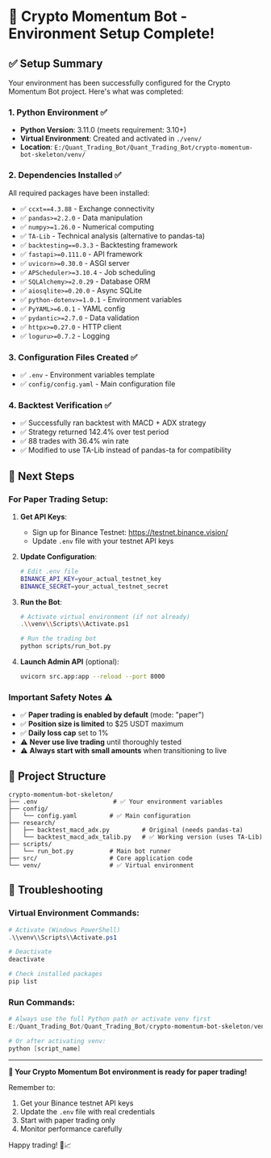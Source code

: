 # 🚀 Crypto Momentum Bot - Environment Setup Complete!

## ✅ Setup Summary

Your environment has been successfully configured for the Crypto Momentum Bot project. Here's what was completed:

### 1. **Python Environment** ✅
- **Python Version**: 3.11.0 (meets requirement: 3.10+)
- **Virtual Environment**: Created and activated in `./venv/`
- **Location**: `E:/Quant_Trading_Bot/Quant_Trading_Bot/crypto-momentum-bot-skeleton/venv/`

### 2. **Dependencies Installed** ✅
All required packages have been installed:
- ✅ `ccxt==4.3.88` - Exchange connectivity
- ✅ `pandas>=2.2.0` - Data manipulation
- ✅ `numpy>=1.26.0` - Numerical computing
- ✅ `TA-Lib` - Technical analysis (alternative to pandas-ta)
- ✅ `backtesting==0.3.3` - Backtesting framework
- ✅ `fastapi>=0.111.0` - API framework
- ✅ `uvicorn>=0.30.0` - ASGI server
- ✅ `APScheduler>=3.10.4` - Job scheduling
- ✅ `SQLAlchemy>=2.0.29` - Database ORM
- ✅ `aiosqlite>=0.20.0` - Async SQLite
- ✅ `python-dotenv>=1.0.1` - Environment variables
- ✅ `PyYAML>=6.0.1` - YAML config
- ✅ `pydantic>=2.7.0` - Data validation
- ✅ `httpx>=0.27.0` - HTTP client
- ✅ `loguru>=0.7.2` - Logging

### 3. **Configuration Files Created** ✅
- ✅ `.env` - Environment variables template
- ✅ `config/config.yaml` - Main configuration file

### 4. **Backtest Verification** ✅
- ✅ Successfully ran backtest with MACD + ADX strategy
- ✅ Strategy returned 142.4% over test period
- ✅ 88 trades with 36.4% win rate
- ✅ Modified to use TA-Lib instead of pandas-ta for compatibility

## 🚦 Next Steps

### **For Paper Trading Setup:**
1. **Get API Keys**: 
   - Sign up for Binance Testnet: https://testnet.binance.vision/
   - Update `.env` file with your testnet API keys

2. **Update Configuration**:
   ```bash
   # Edit .env file
   BINANCE_API_KEY=your_actual_testnet_key
   BINANCE_SECRET=your_actual_testnet_secret
   ```

3. **Run the Bot**:
   ```bash
   # Activate virtual environment (if not already)
   .\\venv\\Scripts\\Activate.ps1
   
   # Run the trading bot
   python scripts/run_bot.py
   ```

4. **Launch Admin API** (optional):
   ```bash
   uvicorn src.app:app --reload --port 8000
   ```

### **Important Safety Notes** ⚠️
- ✅ **Paper trading is enabled by default** (mode: "paper")
- ✅ **Position size is limited** to $25 USDT maximum
- ✅ **Daily loss cap** set to 1%
- ⚠️ **Never use live trading** until thoroughly tested
- ⚠️ **Always start with small amounts** when transitioning to live

## 📁 Project Structure
```
crypto-momentum-bot-skeleton/
├── .env                     # ✅ Your environment variables
├── config/
│   └── config.yaml         # ✅ Main configuration
├── research/
│   ├── backtest_macd_adx.py         # Original (needs pandas-ta)
│   └── backtest_macd_adx_talib.py   # ✅ Working version (uses TA-Lib)
├── scripts/
│   └── run_bot.py          # Main bot runner
├── src/                    # Core application code
└── venv/                   # ✅ Virtual environment
```

## 🔧 Troubleshooting

### Virtual Environment Commands:
```powershell
# Activate (Windows PowerShell)
.\\venv\\Scripts\\Activate.ps1

# Deactivate
deactivate

# Check installed packages
pip list
```

### Run Commands:
```powershell
# Always use the full Python path or activate venv first
E:/Quant_Trading_Bot/Quant_Trading_Bot/crypto-momentum-bot-skeleton/venv/Scripts/python.exe [script_name]

# Or after activating venv:
python [script_name]
```

---

**🎉 Your Crypto Momentum Bot environment is ready for paper trading!**

Remember to:
1. Get your Binance testnet API keys
2. Update the `.env` file with real credentials
3. Start with paper trading only
4. Monitor performance carefully

Happy trading! 🚀📈